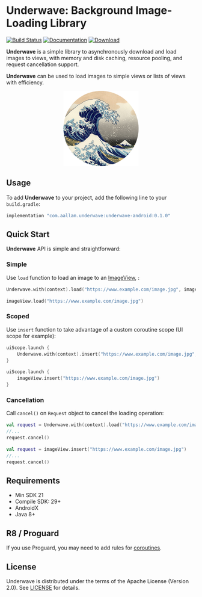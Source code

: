 Underwave: Background Image-Loading Library
============================================

[![Build Status](https://travis-ci.com/Aallam/Underwave.svg?token=nP2QNDvP3CyhgqiTDFz2&branch=master)](https://travis-ci.com/Aallam/Underwave) 
[![Documentation](https://img.shields.io/static/v1?label=docs&message=up&color=green)](https://mouaad.aallam.com/Underwave) 
[![Download](https://api.bintray.com/packages/aallam/maven/com.aallam.underwave%3Aunderwave-android/images/download.svg)](https://bintray.com/aallam/maven/com.aallam.underwave%3Aunderwave-android/_latestVersion) 


**Underwave** is a simple library to asynchronously download and load images to views, with memory 
and disk caching, resource pooling, and request cancellation support.

**Underwave** can be used to load images to simple views or lists of views with efficiency.

<p align="center">
  <img width="200" height="200" src="static/the_wave.png">
</p>

Usage
-----
To add **Underwave** to your project, add the following line to your `build.gradle`:
```groovy
implementation "com.aallam.underwave:underwave-android:0.1.0"
```

Quick Start
-----------
**Underwave** API is simple and straightforward:

### Simple
Use `load` function to load an image to an [ImageView][1], :
````kotlin
Underwave.with(context).load("https://www.example.com/image.jpg", imageView)
````
````kotlin
imageView.load("https://www.example.com/image.jpg")
````

### Scoped
Use `insert` function to take advantage of a custom coroutine scope (UI scope for example):
````kotlin
uiScope.launch {
    Underwave.with(context).insert("https://www.example.com/image.jpg", imageView)
}
````
````kotlin
uiScope.launch {
    imageView.insert("https://www.example.com/image.jpg")
}
````

### Cancellation
Call `cancel()` on `Request` object to cancel the loading operation:
````kotlin
val request = Underwave.with(context).load("https://www.example.com/image.jpg", imageView)
//...
request.cancel()
````
````kotlin
val request = imageView.insert("https://www.example.com/image.jpg")
//...
request.cancel()
````
Requirements
------------
* Min SDK 21
* Compile SDK: 29+
* AndroidX
* Java 8+

R8 / Proguard
-------------
If you use Proguard, you may need to add rules for [coroutines][2].

License
-------

Underwave is distributed under the terms of the Apache License (Version 2.0). 
See [LICENSE](LICENSE) for details.

[1]: https://developer.android.com/reference/android/widget/ImageView
[2]: https://github.com/Kotlin/kotlinx.coroutines/blob/master/kotlinx-coroutines-core/jvm/resources/META-INF/proguard/coroutines.pro
